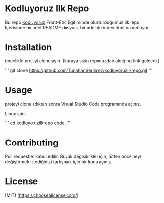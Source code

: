 # Kodluyoruz Ilk Repo

Bu repo [Kodluyoruz](https://www.kodluyoruz.org/) Front-End Eğitiminde oluşturduğumuz ilk repo. İçerisinde bir adet README dosyası, bir adet de index.html barındırıyor.

# Installation

öncelikle projeyi clonelayın. (Buraya sizin reponuzdan aldığınız link gelecek)

''' 
git clone https://github.com/TunahanSerilmez/kodluyoruzilkrepo.git
''' 

# Usage

projeyi cloneladıktan sonra Visual Studio Code programında açınız.

Linux için:

'''
cd kodluyoruzilkrepo
code.
'''

# Contributing

Pull requestler kabul edilir. Büyük değişiklikler için, lütfen önce neyi değiştirmek istediğinizi tartışmak için bir konu açınız.

# License

[MIT] (https://choosealicense.com/)

